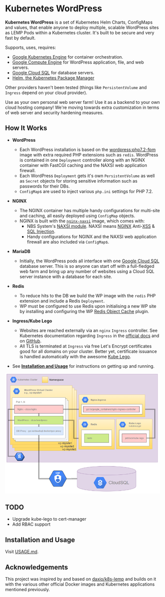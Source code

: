 # Kubernetes WordPress
**Kubernetes WordPress** is a set of Kubernetes Helm Charts, ConfigMaps and values, that enable anyone to deploy multiple, scalable WordPress sites as LEMP Pods within a Kubernetes cluster. It's built to be secure and very fast by default.

Supports, uses, requires:
- [Google Kubernetes Engine](https://cloud.google.com/kubernetes-engine/ "Google Kubernetes Engine") for container orchestration.
- [Google Compute Engine](https://cloud.google.com/compute/ "Google Compute Engine") for WordPress application, file, and web servers. 
- [Google Cloud SQL](https://cloud.google.com/sql/ "Google Cloud SQL") for database servers.
- [Helm, the Kubernetes Package Manager](https://helm.sh/)

Other providers haven't been tested (things like `PersistentVolume` and `Ingress` depend on your cloud provider).

Use as your own personal web server farm! Use it as a backend to your own cloud hosting company! We're moving towards extra customization in terms of web server and security hardening measures.

## How It Works
* **WordPress**
  * Each WordPress installation is based on the [wordpress:php7.2-fpm](https://hub.docker.com/r/_/wordpress/ "Official WordPress Docker image") image with extra required PHP extensions such as `redis`. WordPress is contained in one `Deployment` controller along with an NGINX container with FastCGI caching and the NAXSI web application firewall.
  * Each WordPress `Deployment` gets it's own `PersistentVolume` as well as `Secret` objects for storing sensitive information such as passwords for their DBs.
  * `ConfigMap`s are used to inject various `php.ini` settings for PHP 7.2.

* **NGINX**
  * The NGINX container has multiple handy configurations for multi-site and caching, all easily deployed using `ConfigMap` objects.
  * NGINX is built with the [`nginx-naxsi`](https://github.com/chepurko/nginx-naxsi) image, which comes with:
    * NBS System's [NAXSI module](https://github.com/nbs-system/naxsi). NAXSI means [NGINX](http://nginx.org/) Anti-[XSS](https://www.owasp.org/index.php/Cross-site_Scripting_%28XSS%29) & [SQL Injection](https://www.owasp.org/index.php/SQL_injection).
    * Handy configurations for NGINX and the NAXSI web application firewall are also included via `ConfigMap`s.

* **MariaDB**
  * Initially, the WordPress pods all interface with one [Google Cloud SQL](https://cloud.google.com/sql/) database server. This is so anyone can start off with a full-fledged web farm and bring up any number of websites using a Cloud SQL server instance with a database for each site.

* **Redis**
  * To reduce hits to the DB we build the WP image with the `redis` PHP extension and include a Redis `Deployment`.
  * WP must be configured to use Redis upon initialising a new WP site by installing and configuring the WP [Redis Object Cache](https://wordpress.org/plugins/redis-cache/ "Redis Object Cache plugin for WordPress") plugin.

* **Ingress/Kube Lego**
  * Websites are reached externally via an `nginx` `Ingress` controller. See Kubernetes documentation regarding `Ingress` in the [official docs](https://kubernetes.io/docs/user-guide/ingress/ "Ingress Resources") and on [GitHub](https://github.com/kubernetes/ingress/blob/master/controllers/nginx/README.md "NGINX Ingress Controller").
  * All TLS is terminated at `Ingress` via free Let's Encrypt certificates good for all domains on your cluster. Better yet, certificate issuance is handled automatically with the awesome [Kube Lego](https://github.com/jetstack/kube-lego "Kube Lego").

* See [**Installation and Usage**](USAGE.md) for instructions on getting up and running.

![Kubernetes WordPress Architecture](k8s-wordpress.png "Kubernetes WordPress Architecture")

## TODO
- Upgrade kube-lego to cert-manager
- Add RBAC support

## Installation and Usage
Visit [USAGE.md](USAGE.md).

## Acknowledgements
This project was inspired by and based on [daxio/k8s-lemp](https://github.com/daxio/k8s-lemp "Kubernetes LEMP Stack") and builds on it with the various other official Docker images and Kubernetes applications mentioned previously.

